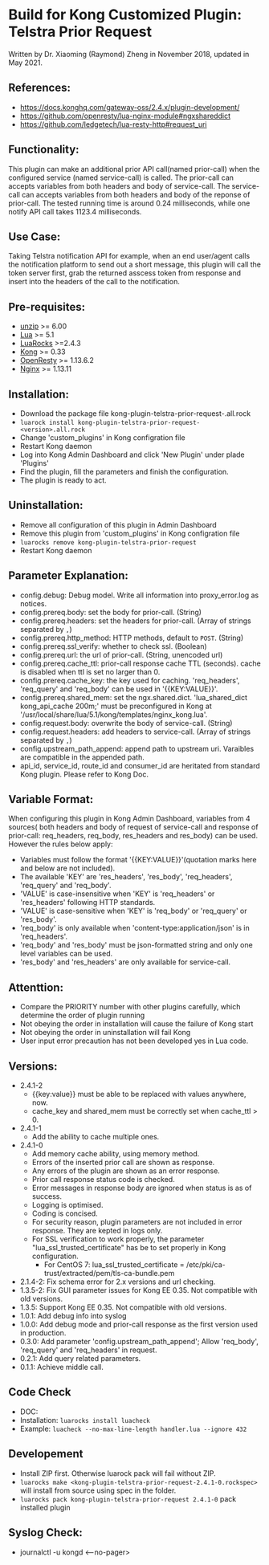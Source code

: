 # Build for Kong Customized Plugin: Telstra Prior Request
Written by Dr. Xiaoming (Raymond) Zheng in November 2018, updated in May 2021.

## References:
- https://docs.konghq.com/gateway-oss/2.4.x/plugin-development/
- https://github.com/openresty/lua-nginx-module#ngxshareddict
- https://github.com/ledgetech/lua-resty-http#request_uri


## Functionality:
This plugin can make an additional prior API call(named prior-call) when the configured service (named service-call) is called.
The prior-call can accepts variables from both headers and body of service-call.
The service-call can accepts variables from both headers and body of the reponse of prior-call.
The tested running time is around 0.24 milliseconds, while one notify API call takes 1123.4 milliseconds.

## Use Case:
Taking Telstra notification API for example, when an end user/agent calls the notification platform to send out a short message, this plugin will call the token server first, grab the returned asscess token from response and insert into the headers of the call to the notification. 

## Pre-requisites:
- [unzip](https://linuxhint.com/centos_unzip/) >= 6.00
- [Lua](https://www.lua.org/) >= 5.1
- [LuaRocks](https://luarocks.org/) >=2.4.3
- [Kong](https://konghq.com/) >= 0.33
- [OpenResty](https://openresty.org/) >= 1.13.6.2
- [Nginx](https://nginx.org/) >= 1.13.11

## Installation:
- Download the package file kong-plugin-telstra-prior-request-<version>.all.rock
-  ```luarock install kong-plugin-telstra-prior-request-<version>.all.rock```
-  Change 'custom_plugins' in Kong configration file
-  Restart Kong daemon
-  Log into Kong Admin Dashboard and click 'New Plugin' under plade 'Plugins'
-  Find the plugin, fill the parameters and finish the configuration.
-  The plugin is ready to act.

## Uninstallation:
-  Remove all configuration of this plugin in Admin Dashboard
-  Remove this plugin from 'custom_plugins' in Kong configration file
-  ```luarocks remove kong-plugin-telstra-prior-request```
-  Restart Kong daemon

## Parameter Explanation:
- config.debug: Debug model. Write all information into proxy_error.log as notices.
- config.prereq.body: set the body for prior-call. (String)
- config.prereq.headers: set the headers for prior-call. (Array of strings separated by ```,```)
- config.prereq.http_method: HTTP methods, default to ```POST```. (String)
- config.prereq.ssl_verify: whether to check ssl. (Boolean)
- config.prereq.url: the url of prior-call. (String, unencoded url)
- config.prereq.cache_ttl: prior-call response cache TTL (seconds). cache is disabled when ttl is set no larger than 0.
- config.prereq.cache_key: the key used for caching. 'req_headers', 'req_query'  and 'req_body' can be used in '{{KEY:VALUE}}'.
- config.prereq.shared_mem: set the ngx.shared.dict. 'lua_shared_dict kong_api_cache  200m;' must be preconfigured in Kong at '/usr/local/share/lua/5.1/kong/templates/nginx_kong.lua'.
- config.request.body: overwrite the body of service-call. (String)
- config.request.headers: add headers to service-call. (Array of strings separated by ```,```)
- config.upstream_path_append: append path to upstream uri. Varaibles are compatible in the appended path.
- api_id, service_id, route_id and consumer_id are heritated from standard Kong plugin. Please refer to Kong Doc.


## Variable Format:
When configuring this plugin in Kong Admin Dashboard, variables from 4 sources( both headers and body of request of service-call and response of prior-call: req_headers, req_body, res_headers and res_body) can be used. 
However the rules below apply:
- Variables must follow the format '{{KEY:VALUE}}'(quotation marks here and below are not included).
- The available 'KEY' are 'res_headers', 'res_body', 'req_headers', 'req_query'  and 'req_body'.
- 'VALUE' is case-insensitive when 'KEY' is 'req_headers' or 'res_headers' following HTTP standards.
- 'VALUE' is case-sensitive when 'KEY' is 'req_body' or 'req_query' or 'res_body'.
- 'req_body' is only available when 'content-type:application/json' is in 'req_headers'.
- 'req_body' and 'res_body' must be json-formatted string and only one level variables can be used.
- 'res_body' and 'res_headers' are only available for service-call.

## Attenttion:
-  Compare the PRIORITY number with other plugins carefully, which determine the order of plugin running
-  Not obeying the order in installation will cause the failure of Kong start
-  Not obeying the order in uninstallation will fail Kong
-  User input error precaution has not been developed yes in Lua code.

## Versions:
- 2.4.1-2
    - {{key:value}} must be able to be replaced with values anywhere, now.
    - cache_key and shared_mem must be correctly set when cache_ttl > 0.
- 2.4.1-1
    - Add the ability to cache multiple ones.
- 2.4.1-0
    - Add memory cache ability, using memory method. 
    - Errors of the inserted prior call are shown as response.
    - Any errors of the plugin are shown as an error response.
    - Prior call response status code is checked.
    - Error messages in response body are ignored when status is as of success.
    - Logging is optimised.
    - Coding is concised.
    - For security reason, plugin parameters are not included in error response. They are kepted in logs only.
    - For SSL verification to work properly, the parameter "lua_ssl_trusted_certificate" has be to set properly in Kong configuration.
        - For CentOS 7: lua_ssl_trusted_certificate = /etc/pki/ca-trust/extracted/pem/tls-ca-bundle.pem
- 2.1.4-2: Fix schema error for 2.x versions and url checking.
- 1.3.5-2: Fix GUI parameter issues for Kong EE 0.35. Not compatible with old versions.
- 1.3.5: Support Kong EE 0.35. Not compatible with old versions.
- 1.0.1: Add debug info into syslog
- 1.0.0: Add debug mode and prior-call response as the first version used in production.
- 0.3.0: Add parameter 'config.upstream_path_append'; Allow 'req_body', 'req_query' and 'req_headers' in request.
- 0.2.1: Add query related parameters.
- 0.1.1: Achieve middle call.

## Code Check
- DOC:
- Installation: ```luarocks install luacheck```
- Example: ```luacheck --no-max-line-length handler.lua --ignore 432```
## Developement
-  Install ZIP first. Otherwise luarock pack will fail without ZIP.
- ```luarocks make <kong-plugin-telstra-prior-request-2.4.1-0.rockspec>``` will install from source using spec in the folder.
- ```luarocks pack kong-plugin-telstra-prior-request 2.4.1-0``` pack installed plugin

## Syslog Check:
- journalctl -u kongd <--no-pager>
